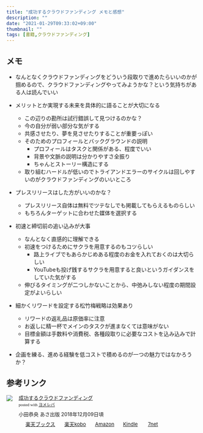 ```yaml
---
title: "成功するクラウドファンディング メモと感想"
description: ""
date: "2021-01-29T09:33:02+09:00"
thumbnail: ""
tags: [書籍,クラウドファンディング]
---
```

## メモ
- なんとなくクラウドファンディングをどういう段取りで進めたらいいのかが掴めるので、クラウドファンディングやってみようかな？という気持ちがある人は読んでいい
- メリットとか実現する未来を具体的に語ることが大切になる
    - この辺りの勘所は試行錯誤して見つけるのかな？
    - 今の自分が弱い部分な気がする
    - 共感させたり、夢を見させたりすることが重要っぽい
    - そのためのプロフィールとバックグラウンドの説明
        - プロフィールはタスクと関係がある、程度でいい
        - 背景や文脈の説明は分かりやすさ全振り
        - ちゃんとストーリー構造にする
    - 取り組むハードルが低いのでトライアンドエラーのサイクルは回しやすいのがクラウドファンディングのいいところ

- プレスリリースはした方がいいのかな？
    - プレスリリース自体は無料でツテなしでも掲載してもらえるものらしい
    - もちろんターゲットに合わせた媒体を選択する

- 初速と締切前の追い込みが大事
    - なんとなく直感的に理解できる
    - 初速をつけるためにサクラを用意するのもコツらしい
        - 路上ライブでもあらかじめある程度のお金を入れておくのは大切らしい
        - YouTubeも投げ銭するサクラを用意すると良いというガイダンスをしていた気がする
    - 伸びるタイミングが二つしかないことから、中弛みしない程度の期間設定がよいらしい
- 細かくリワードを設定する松竹梅戦略は効果あり
    - リワードの返礼品は原価率に注意
    - お返しに精一杯でメインのタスクが進まなくては意味がない
    - 目標金額は手数料や消費税、各種段取りに必要なコストを込み込みで計算する
- 企画を練る、進める経験を低コストで積めるのが一つの魅力ではなかろうか？

## 参考リンク

<div class="booklink-box" style="text-align:left;padding-bottom:20px;font-size:small;zoom: 1;overflow: hidden;"><div class="booklink-image" style="float:left;margin:0 15px 10px 0;"><a href="//af.moshimo.com/af/c/click?a_id=2220301&p_id=56&pc_id=56&pl_id=637&s_v=b5Rz2P0601xu&url=http%3A%2F%2Fbooks.rakuten.co.jp%2Frb%2F15711799%2F" target="_blank" ><img src="https://thumbnail.image.rakuten.co.jp/@0_mall/book/cabinet/1116/9784866671116.jpg?_ex=64x64" style="border: none;" /></a><img src="//i.moshimo.com/af/i/impression?a_id=2220301&p_id=56&pc_id=56&pl_id=637" width="1" height="1" style="border:none;"></div><div class="booklink-info" style="line-height:120%;zoom: 1;overflow: hidden;"><div class="booklink-name" style="margin-bottom:10px;line-height:120%"><a href="//af.moshimo.com/af/c/click?a_id=2220301&p_id=56&pc_id=56&pl_id=637&s_v=b5Rz2P0601xu&url=http%3A%2F%2Fbooks.rakuten.co.jp%2Frb%2F15711799%2F" target="_blank" >成功するクラウドファンディング</a><img src="//i.moshimo.com/af/i/impression?a_id=2220301&p_id=56&pc_id=56&pl_id=637" width="1" height="1" style="border:none;"><div class="booklink-powered-date" style="font-size:8pt;margin-top:5px;font-family:verdana;line-height:120%">posted with <a href="https://yomereba.com" rel="nofollow" target="_blank">ヨメレバ</a></div></div><div class="booklink-detail" style="margin-bottom:5px;">小田恭央 あさ出版 2018年12月09日頃    </div><div class="booklink-link2" style="margin-top:10px;"><div class="shoplinkrakuten" style="display:inline;margin-right:5px;background: url('//img.yomereba.com/yl.gif') 0 -50px no-repeat;padding: 2px 0 2px 18px;white-space: nowrap;"><a href="//af.moshimo.com/af/c/click?a_id=2220301&p_id=56&pc_id=56&pl_id=637&s_v=b5Rz2P0601xu&url=http%3A%2F%2Fbooks.rakuten.co.jp%2Frb%2F15711799%2F" target="_blank" >楽天ブックス</a><img src="//i.moshimo.com/af/i/impression?a_id=2220301&p_id=56&pc_id=56&pl_id=637" width="1" height="1" style="border:none;"></div><div class="shoplinkrakukobo" style="display:inline;margin-right:5px;background: url('//img.yomereba.com/yl.gif') 0 -50px no-repeat;padding: 2px 0 2px 18px;white-space: nowrap;"><a href="//af.moshimo.com/af/c/click?a_id=2220301&p_id=56&pc_id=56&pl_id=637&s_v=b5Rz2P0601xu&url=https%3A%2F%2Fbooks.rakuten.co.jp%2Frk%2Fd0b99a671328307d998173b5b567f70b%2F" target="_blank" >楽天kobo</a><img src="//i.moshimo.com/af/i/impression?a_id=2220301&p_id=56&pc_id=56&pl_id=637" width="1" height="1" style="border:none;"></div><div class="shoplinkamazon" style="display:inline;margin-right:5px;background: url('//img.yomereba.com/yl.gif') 0 0 no-repeat;padding: 2px 0 2px 18px;white-space: nowrap;"><a href="//af.moshimo.com/af/c/click?a_id=2220302&p_id=170&pc_id=185&pl_id=4062&s_v=b5Rz2P0601xu&url=https%3A%2F%2Fwww.amazon.co.jp%2Fexec%2Fobidos%2FASIN%2F4866671114" target="_blank" >Amazon</a></div><div class="shoplinkkindle" style="display:inline;margin-right:5px;background: url('//img.yomereba.com/yl.gif') 0 0 no-repeat;padding: 2px 0 2px 18px;white-space: nowrap;"><a href="//af.moshimo.com/af/c/click?a_id=2220302&p_id=170&pc_id=185&pl_id=4062&s_v=b5Rz2P0601xu&url=https%3A%2F%2Fwww.amazon.co.jp%2Fgp%2Fsearch%3Fkeywords%3D%25E6%2588%2590%25E5%258A%259F%25E3%2581%2599%25E3%2582%258B%25E3%2582%25AF%25E3%2583%25A9%25E3%2582%25A6%25E3%2583%2589%25E3%2583%2595%25E3%2582%25A1%25E3%2583%25B3%25E3%2583%2587%25E3%2582%25A3%25E3%2583%25B3%25E3%2582%25B0%26__mk_ja_JP%3D%2583J%2583%255E%2583J%2583i%26url%3Dnode%253D2275256051" target="_blank" >Kindle</a></div>            	  <div class="shoplinkseven" style="display:inline;margin-right:5px;background: url('//img.yomereba.com/yl.gif') 0 -100px no-repeat;padding: 2px 0 2px 18px;white-space: nowrap;"><a href="//af.moshimo.com/af/c/click?a_id=2317554&p_id=932&pc_id=1188&pl_id=12456&s_v=b5Rz2P0601xu&url=http%3A%2F%2F7net.omni7.jp%2Fsearch%2F%3FsearchKeywordFlg%3D1%26keyword%3D9784866671116" target="_blank" >7net<img src="//i.moshimo.com/af/i/impression?a_id=2317554&p_id=932&pc_id=1188&pl_id=12456" width="1" height="1" style="border:none;"></a></div>            	  	  	  	      </div></div><div class="booklink-footer" style="clear: left"></div></div>
